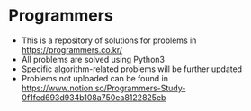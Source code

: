 # Programmers

- This is a repository of solutions for problems in https://programmers.co.kr/
- All problems are solved using Python3
- Specific algorithm-related problems will be further updated
- Problems not uploaded can be found in https://www.notion.so/Programmers-Study-0f1fed693d934b108a750ea8122825eb
